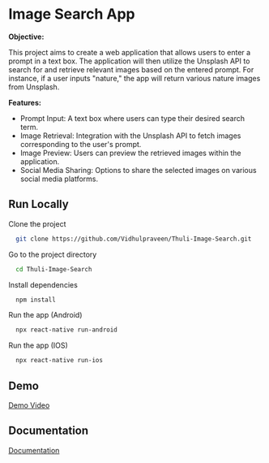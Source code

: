 
# Image Search App

**Objective:**

This project aims to create a web application that allows users to enter a prompt in a text box. The application will then utilize the Unsplash API to search for and retrieve relevant images based on the entered prompt. For instance, if a user inputs "nature," the app will return various nature images from Unsplash.

**Features:**

- Prompt Input: A text box where users can type their desired search term.
- Image Retrieval: Integration with the Unsplash API to fetch images corresponding to the user's prompt.
- Image Preview: Users can preview the retrieved images within the application.
- Social Media Sharing: Options to share the selected images on various social media platforms.

## Run Locally

Clone the project

```bash
  git clone https://github.com/Vidhulpraveen/Thuli-Image-Search.git
```

Go to the project directory

```bash
  cd Thuli-Image-Search
```

Install dependencies

```bash
  npm install
```

Run the app (Android)

```bash
  npx react-native run-android
```

Run the app (IOS)

```bash
  npx react-native run-ios
```


## Demo

[Demo Video](https://drive.google.com/file/d/1gttQkIHEpYiZN-Rujk2R_Xp9WwrIwPR-/view?usp=sharing)


## Documentation

[Documentation](https://docs.google.com/document/d/1FhYIIbHsZRaH_4YBiiD3fFxlLlM_2t69UsZ2-Ffh6Qc/edit?usp=sharing)

